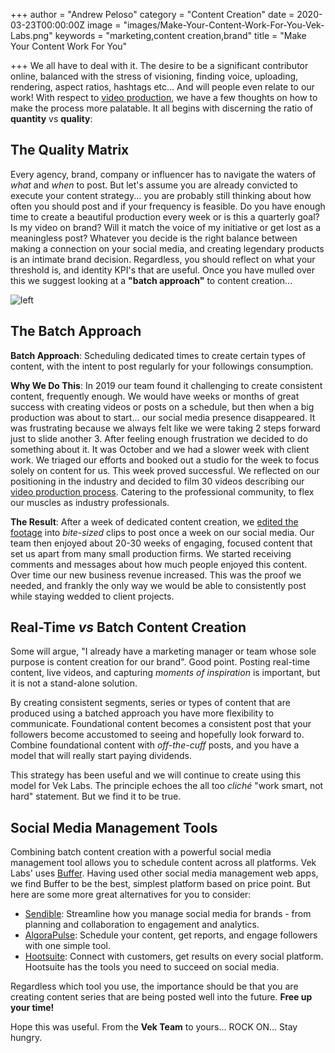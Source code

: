 +++
author = "Andrew Peloso"
category = "Content Creation"
date = 2020-03-23T00:00:00Z
image = "images/Make-Your-Content-Work-For-You-Vek-Labs.png"
keywords = "marketing,content creation,brand"
title = "Make Your Content Work For You"

+++
We all have to deal with it. The desire to be a significant contributor online, balanced with the stress of visioning, finding voice, uploading, rendering, aspect ratios, hashtags etc... And will people even relate to our work! With respect to [video production](https://www.veklabs.com/), we have a few thoughts on how to make the process more palatable. It all begins with discerning the ratio of **quantity** vs **quality**:

## The Quality Matrix

Every agency, brand, company or influencer has to navigate the waters of _what_ and _when_ to post. But let's assume you are already convicted to execute your content strategy... you are probably still thinking about how often you should post and if your frequency is feasible. Do you have enough time to create a beautiful production every week or is this a quarterly goal? Is my video on brand? Will it match the voice of my initiative or get lost as a meaningless post? Whatever you decide is the right balance between making a connection on your social media, and creating legendary products is an intimate brand decision. Regardless, you should reflect on what your threshold is, and identity KPI's that are useful. Once you have mulled over this we suggest looking at a **"batch approach"** to content creation...

![left](https://picsum.photos/id/1048/400/400)

## The Batch Approach

**Batch Approach**: Scheduling dedicated times to create certain types of content, with the intent to post regularly for your followings consumption.

**Why We Do This**: In 2019 our team found it challenging to create consistent content, frequently enough. We would have weeks or months of great success with creating videos or posts on a schedule, but then when a big production was about to start... our social media presence disappeared. It was frustrating because we always felt like we were taking 2 steps forward just to slide another 3. After feeling enough frustration we decided to do something about it. It was October and we had a slower week with client work. We triaged our efforts and booked out a studio for the week to focus solely on content for us. This week proved successful. We reflected on our positioning in the industry and decided to film 30 videos describing our [video production process](https://www.veklabs.com/services/video-production/). Catering to the professional community, to flex our muscles as industry professionals.

**The Result**: After a week of dedicated content creation, we [edited the footage](https://www.veklabs.com/services/video-editing/) into _bite-sized_ clips to post once a week on our social media. Our team then enjoyed about 20-30 weeks of engaging, focused content that set us apart from many small production firms. We started receiving comments and messages about how much people enjoyed this content. Over time our new business revenue increased. This was the proof we needed, and frankly the only way we would be able to consistently post while staying wedded to client projects.

## Real-Time _vs_ Batch Content Creation

Some will argue, "I already have a marketing manager or team whose sole purpose is content creation for our brand". Good point. Posting real-time content, live videos, and capturing _moments of inspiration_ is important, but it is not a stand-alone solution.

By creating consistent segments, series or types of content that are produced using a batched approach you have more flexibility to communicate. Foundational content becomes a consistent post that your followers become accustomed to seeing and hopefully look forward to. Combine foundational content with _off-the-cuff_ posts, and you have a model that will really start paying dividends.

This strategy has been useful and we will continue to create using this model for Vek Labs. The principle echoes the all too _cliché_ "work smart, not hard" statement. But we find it to be true.

## Social Media Management Tools

Combining batch content creation with a powerful social media management tool allows you to schedule content across all platforms. Vek Labs' uses [Buffer](https://buffer.com/). Having used other social media management web apps, we find Buffer to be the best, simplest platform based on price point. But here are some more great alternatives for you to consider:

* [Sendible](https://www.sendible.com/): Streamline how you manage social media for brands - from planning and collaboration to engagement and analytics.
* [AlgoraPulse](https://www.agorapulse.com/): Schedule your content, get reports, and engage followers with one simple tool.
* [Hootsuite](https://hootsuite.com/): Connect with customers, get results on every social platform. Hootsuite has the tools you need to succeed on social media.

Regardless which tool you use, the importance should be that you are creating content series that are being posted well into the future. **Free up your time!**

Hope this was useful. From the **Vek Team** to yours... ROCK ON... Stay hungry.